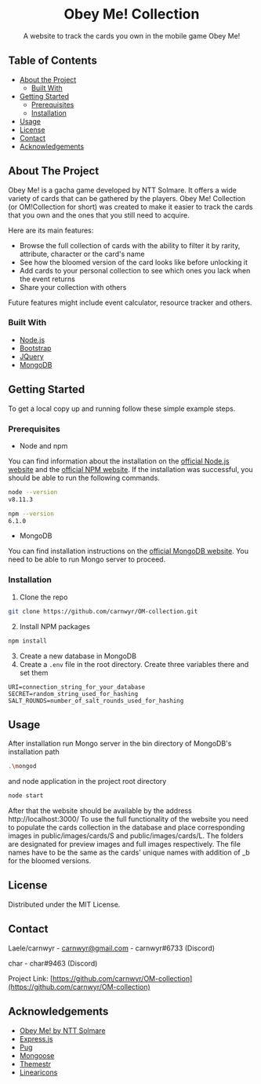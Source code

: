 <!--
*** Source: Best-README-Template
*** https://github.com/othneildrew/Best-README-Template
-->



<!-- PROJECT LOGO -->
<br />
<p align="center">
  <h1 align="center">Obey Me! Collection</h3>

  <p align="center">
    A website to track the cards you own in the mobile game Obey Me!
    <br />
  </p>
</p>



<!-- TABLE OF CONTENTS -->
## Table of Contents

* [About the Project](#about-the-project)
  * [Built With](#built-with)
* [Getting Started](#getting-started)
  * [Prerequisites](#prerequisites)
  * [Installation](#installation)
* [Usage](#usage)
* [License](#license)
* [Contact](#contact)
* [Acknowledgements](#acknowledgements)



<!-- ABOUT THE PROJECT -->
## About The Project

Obey Me! is a gacha game developed by NTT Solmare. It offers a wide variety of cards that can be gathered by the players. Obey Me! Collection (or OM!Collection for short) was created to make it easier to track the cards that you own and the ones that you still need to acquire. 

Here are its main features:
* Browse the full collection of cards with the ability to filter it by rarity, attribute, character or the card's name
* See how the bloomed version of the card looks like before unlocking it
* Add cards to your personal collection to see which ones you lack when the event returns
* Share your collection with others

Future features might include event calculator, resource tracker and others.

### Built With
* [Node.js](https://nodejs.org/en/)
* [Bootstrap](https://getbootstrap.com)
* [JQuery](https://jquery.com)
* [MongoDB](https://www.mongodb.com/)



<!-- GETTING STARTED -->
## Getting Started

To get a local copy up and running follow these simple example steps.

### Prerequisites

* Node and npm

You can find information about the installation on the [official Node.js website](https://nodejs.org/) and the [official NPM website](https://npmjs.org/).
If the installation was successful, you should be able to run the following commands.

```sh
node --version
v8.11.3
```

```sh
npm --version
6.1.0
```

* MongoDB

You can find installation instructions on the [official MongoDB website](https://www.mongodb.com/). You need to be able to run Mongo server to proceed.

### Installation

1. Clone the repo
```sh
git clone https://github.com/carnwyr/OM-collection.git
```
2. Install NPM packages
```sh
npm install
```
3. Create a new database in MongoDB
4. Create a `.env` file in the root directory. Create three variables there and set them
```JS
URI=connection_string_for_your_database
SECRET=random_string_used_for_hashing
SALT_ROUNDS=number_of_salt_rounds_used_for_hashing
```



<!-- USAGE EXAMPLES -->
## Usage

After installation run Mongo server in the bin directory of MongoDB's installation path
```sh
.\mongod
```
and node application in the project root directory
```sh
node start
```
After that the website should be available by the address http://localhost:3000/
To use the full functionality of the website you need to populate the cards collection in the database and place corresponding images in public/images/cards/S and public/images/cards/L. The folders are designated for preview images and full images respectively. The file names have to be the same as the cards' unique names with addition of _b for the bloomed versions.



<!-- LICENSE -->
## License

Distributed under the MIT License.



<!-- CONTACT -->
## Contact

Laele/carnwyr - carnwyr@gmail.com - carnwyr#6733 (Discord)

char - char#9463 (Discord)

Project Link: [https://github.com/carnwyr/OM-collection](https://github.com/carnwyr/OM-collection)



<!-- ACKNOWLEDGEMENTS -->
## Acknowledgements
* [Obey Me! by NTT Solmare](https://shallwedate.jp/obeyme/en/)
* [Express.js](https://expressjs.com/)
* [Pug](https://pugjs.org/)
* [Mongoose](https://mongoosejs.com/)
* [Themestr](https://themestr.app/)
* [Linearicons](https://linearicons.com/)

